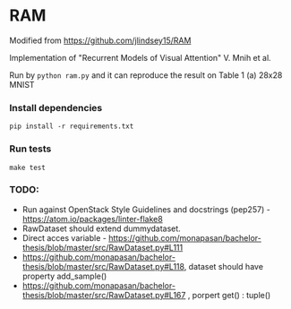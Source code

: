 # RAM

Modified from https://github.com/jlindsey15/RAM

Implementation of "Recurrent Models of Visual Attention" V. Mnih et al.

Run by `python ram.py` and it can reproduce the result on Table 1 (a) 28x28 MNIST

### Install dependencies
`pip install -r requirements.txt`

### Run tests
`make test`


### TODO:

* Run against OpenStack Style Guidelines and  docstrings (pep257) - https://atom.io/packages/linter-flake8
* RawDataset should extend dummydataset.
* Direct acces variable - https://github.com/monapasan/bachelor-thesis/blob/master/src/RawDataset.py#L111
* https://github.com/monapasan/bachelor-thesis/blob/master/src/RawDataset.py#L118, dataset should have property add_sample()
* https://github.com/monapasan/bachelor-thesis/blob/master/src/RawDataset.py#L167 , porpert get() : tuple()
